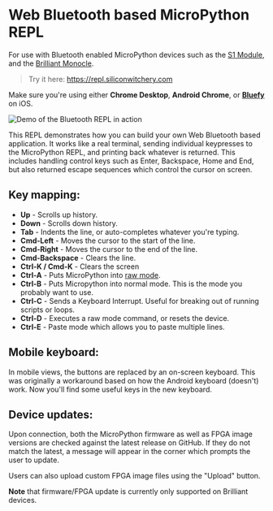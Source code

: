 # Web Bluetooth based MicroPython REPL 

For use with Bluetooth enabled MicroPython devices such as the [S1 Module](https://www.siliconwitchery.com/module), and the [Brilliant Monocle](https://www.brilliant.xyz).

> Try it here: https://repl.siliconwitchery.com

Make sure you're using either **Chrome Desktop**, **Android Chrome**, or [**Bluefy**](https://apps.apple.com/us/app/bluefy-web-ble-browser/id1492822055) on iOS.

![Demo of the Bluetooth REPL in action](images/demo.gif)

This REPL demonstrates how you can build your own Web Bluetooth based application. It works like a real terminal, sending individual keypresses to the MicroPython REPL, and printing back whatever is returned. This includes handling control keys such as Enter, Backspace, Home and End, but also returned escape sequences which control the cursor on screen.

## Key mapping:

- **Up** - Scrolls up history.
- **Down** - Scrolls down history.
- **Tab** - Indents the line, or auto-completes whatever you're typing.
- **Cmd-Left** - Moves the cursor to the start of the line.
- **Cmd-Right** - Moves the cursor to the end of the line.
- **Cmd-Backspace** - Clears the line.
- **Ctrl-K / Cmd-K** - Clears the screen
- **Ctrl-A** - Puts MicroPython into [raw mode](https://docs.micropython.org/en/latest/reference/repl.html#raw-mode-and-raw-paste-mode).
- **Ctrl-B** - Puts Micropython into normal mode. This is the mode you probably want to use.
- **Ctrl-C** - Sends a Keyboard Interrupt. Useful for breaking out of running scripts or loops.
- **Ctrl-D** - Executes a raw mode command, or resets the device.
- **Ctrl-E** - Paste mode which allows you to paste multiple lines.

## Mobile keyboard:

In mobile views, the buttons are replaced by an on-screen keyboard. This was originally a workaround based on how the Android keyboard (doesn't) work. Now you'll find some useful keys in the new keyboard.

## Device updates:

Upon connection, both the MicroPython firmware as well as FPGA image versions are checked against the latest release on GitHub. If they do not match the latest, a message will appear in the corner which prompts the user to update.

Users can also upload custom FPGA image files using the "Upload" button.

**Note** that firmware/FPGA update is currently only supported on Brilliant devices.